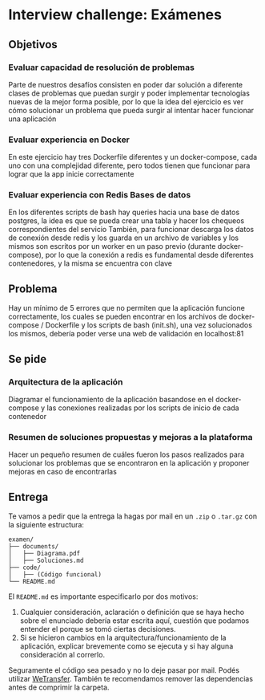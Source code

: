 # Interview challenge: Exámenes

## Objetivos

### Evaluar capacidad de resolución de problemas
Parte de nuestros desafíos consisten en poder dar solución a diferente clases de problemas que puedan surgir y poder implementar tecnologías nuevas de la mejor forma posible, por lo que la idea del ejercicio es ver cómo solucionar un problema que pueda surgir al intentar hacer funcionar una aplicación
### Evaluar experiencia en Docker
En este ejercicio hay tres Dockerfile diferentes y un docker-compose, cada uno con una complejidad diferente, pero todos tienen que funcionar para lograr que la app inicie correctamente

### Evaluar experiencia con Redis Bases de datos
En los diferentes scripts de bash hay queries hacia una base de datos postgres, la idea es que se pueda crear una tabla y hacer los chequeos correspondientes del servicio
También, para funcionar descarga los datos de conexión desde redis y los guarda en un archivo de variables y los mismos son escritos por un worker en un paso previo (durante docker-compose), por lo que la conexión a redis es fundamental desde diferentes contenedores, y la misma se encuentra con clave
## Problema
Hay un mínimo de 5 errores que no permiten que la aplicación funcione correctamente, los cuales se pueden encontrar en los archivos de docker-compose / Dockerfile y los scripts de bash (init.sh), una vez solucionados los mismos, debería poder verse una web de validación en localhost:81
## Se pide

### Arquitectura de la aplicación
Diagramar el funcionamiento de la aplicación basandose en el docker-compose y las conexiones realizadas por los scripts de inicio de cada contenedor

### Resumen de soluciones propuestas y mejoras a la plataforma
Hacer un pequeño resumen de cuáles fueron los pasos realizados para solucionar los problemas que se encontraron en la aplicación y proponer mejoras en caso de encontrarlas

## Entrega
Te vamos a pedir que la entrega la hagas por mail en un `.zip` o `.tar.gz` con la siguiente estructura:
```
examen/
├── documents/
│   ├── Diagrama.pdf
│   ├── Soluciones.md
├── code/
│   ├── (Código funcional)
└── README.md
```

El `README.md` es importante especificarlo por dos motivos:
1. Cualquier consideración, aclaración o definición que se haya hecho sobre el enunciado debería estar escrita aquí, cuestión que podamos entender el porque se tomó ciertas decisiones.
2. Si se hicieron cambios en la arquitectura/funcionamiento de la aplicación, explicar brevemente como se ejecuta y si hay alguna consideración al correrlo.

Seguramente el código sea pesado y no lo deje pasar por mail. Podés utilizar [WeTransfer](https://wetransfer.com/). También te recomendamos remover las dependencias antes de comprimir la carpeta.